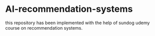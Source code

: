 # AI-recommendation-systems
this repository has been implemented with the help of sundog udemy course on recommendation systems.
